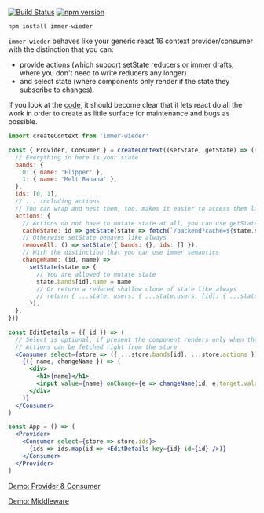 [![Build Status](https://travis-ci.org/drcmda/immer-wieder.svg?branch=master)](https://travis-ci.org/drcmda/immer-wieder) [![npm version](https://badge.fury.io/js/immer-wieder.svg)](https://badge.fury.io/js/immer-wieder)

    npm install immer-wieder

`immer-wieder` behaves like your generic react 16 context provider/consumer with the distinction that you can:

- provide actions (which support setState reducers [or immer drafts](https://github.com/mweststrate/immer), where you don't need to write reducers any longer)
- and select state (where components only render if the state they subscribe to changes).

If you look at the [code](https://github.com/drcmda/immer-wieder/blob/master/src/index.js), it should become clear that it lets react do all the work in order to create as little surface for maintenance and bugs as possible.

```jsx
import createContext from 'immer-wieder'

const { Provider, Consumer } = createContext((setState, getState) => ({
  // Everything in here is your state
  bands: {
    0: { name: 'Flipper' },
    1: { name: 'Melt Banana' },
  },
  ids: [0, 1],
  // ... including actions
  // You can wrap and nest them, too, makes it easier to access them later ...
  actions: {
    // Actions do not have to mutate state at all, you can use getState to fetch state
    cacheState: id => getState(state => fetch(`/backend?cache=${state.stringify()}`),
    // Otherwise setState behaves like always
    removeAll: () => setState({ bands: {}, ids: [] }),
    // With the distinction that you can use immer semantics
    changeName: (id, name) =>
      setState(state => {
        // You are allowed to mutate state
        state.bands[id].name = name
        // Or return a reduced shallow clone of state like always
        // return { ...state, users: { ...state.users, [id]: { ...state.users[id], name } } }
      }),
  },
}))

const EditDetails = ({ id }) => (
  // Select is optional, if present the component renders only when the state you select changes
  // Actions can be fetched right from the store
  <Consumer select={store => ({ ...store.bands[id], ...store.actions })}>
    {({ name, changeName }) => (
      <div>
        <h1>{name}</h1>
        <input value={name} onChange={e => changeName(id, e.target.value)} />
      </div>
    )}
  </Consumer>
)

const App = () => (
  <Provider>
    <Consumer select={store => store.ids}>
      {ids => ids.map(id => <EditDetails key={id} id={id} />)}
    </Consumer>
  </Provider>
)
```

[Demo: Provider & Consumer](https://codesandbox.io/embed/qvm2oz51mj)

[Demo: Middleware](https://codesandbox.io/embed/52on3pvywl)

